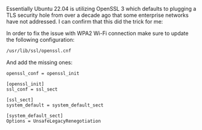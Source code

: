 Essentially Ubuntu 22.04 is utilizing OpenSSL 3 which defaults to plugging a TLS security hole from over a decade ago that some enterprise networks have not addressed. I can confirm that this did the trick for me:

In order to fix the issue with WPA2 Wi-Fi connection make sure to update the following configuration:
```bash
/usr/lib/ssl/openssl.cnf
```

And add the missing ones:
```
openssl_conf = openssl_init

[openssl_init]
ssl_conf = ssl_sect

[ssl_sect]
system_default = system_default_sect

[system_default_sect]
Options = UnsafeLegacyRenegotiation
```